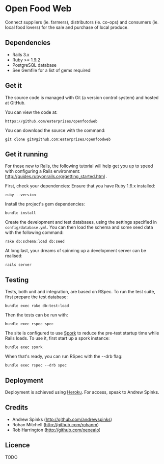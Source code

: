 # Open Food Web

Connect suppliers (ie. farmers), distributors (ie. co-ops) and
consumers (ie. local food lovers) for the sale and purchase of local
produce.


## Dependencies

* Rails 3.x
* Ruby >= 1.9.2
* PostgreSQL database
* See Gemfile for a list of gems required


## Get it

The source code is managed with Git (a version control system) and
hosted at GitHub.

You can view the code at:

    https://github.com/eaterprises/openfoodweb

You can download the source with the command:

    git clone git@github.com:eaterprises/openfoodweb


## Get it running

For those new to Rails, the following tutorial will help get you up to speed with configuring a Rails environment: http://guides.rubyonrails.org/getting_started.html .

First, check your dependencies: Ensure that you have Ruby 1.9.x installed:

    ruby --version

Install the project's gem dependencies:

    bundle install

Create the development and test databases, using the settings specified in `config/database.yml`. You can then load the schema and some seed data with the following command:

    rake db:schema:load db:seed

At long last, your dreams of spinning up a development server can be realised:

    rails server


## Testing

Tests, both unit and integration, are based on RSpec. To run the test suite, first prepare the test database:

    bundle exec rake db:test:load

Then the tests can be run with:

    bundle exec rspec spec

The site is configured to use
[Spork](https://github.com/sporkrb/spork) to reduce the pre-test
startup time while Rails loads. To use it, first start up a spork
instance:

    bundle exec spork

When that's ready, you can run RSpec with the --drb flag:

    bundle exec rspec --drb spec


## Deployment

Deployment is achieved using [Heroku](http://heroku.com). For access,
speak to Andrew Spinks.


## Credits

* Andrew Spinks (http://github.com/andrewspinks)
* Rohan Mitchell (http://github.com/rohanm)
* Rob Harrington (http://github.com/oeoeaio)


## Licence

TODO
